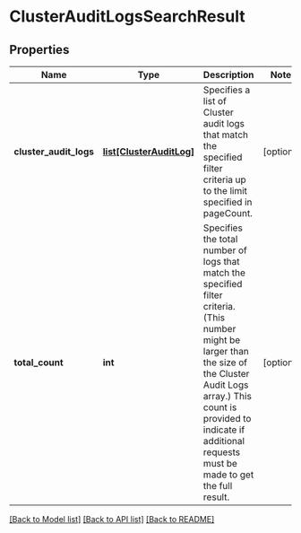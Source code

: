 # ClusterAuditLogsSearchResult

## Properties
Name | Type | Description | Notes
------------ | ------------- | ------------- | -------------
**cluster_audit_logs** | [**list[ClusterAuditLog]**](ClusterAuditLog.md) | Specifies a list of Cluster audit logs that match the specified filter criteria up to the limit specified in pageCount. | [optional] 
**total_count** | **int** | Specifies the total number of logs that match the specified filter criteria. (This number might be larger than the size of the Cluster Audit Logs array.) This count is provided to indicate if additional requests must be made to get the full result. | [optional] 

[[Back to Model list]](../README.md#documentation-for-models) [[Back to API list]](../README.md#documentation-for-api-endpoints) [[Back to README]](../README.md)


